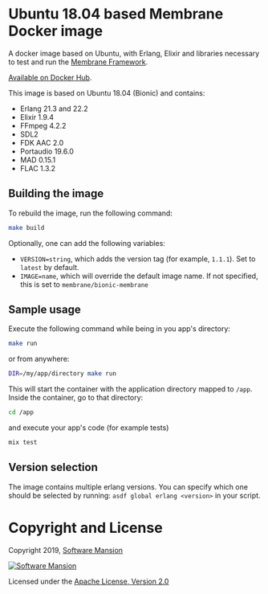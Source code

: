 # Ubuntu 18.04 based Membrane Docker image

A docker image based on Ubuntu, with Erlang, Elixir and libraries necessary to test and run the [Membrane Framework](https://membraneframework.org).

[Available on Docker Hub](https://hub.docker.com/r/membrane/bionic-membrane).

This image is based on Ubuntu 18.04 (Bionic) and contains:
- Erlang 21.3 and 22.2
- Elixir 1.9.4
- FFmpeg 4.2.2
- SDL2
- FDK AAC 2.0
- Portaudio 19.6.0
- MAD 0.15.1
- FLAC 1.3.2

## Building the image
To rebuild the image, run the following command:

```sh
make build
```

Optionally, one can add the following variables:
* `VERSION=string`, which adds the version tag (for example, `1.1.1`). Set to `latest` by default.
* `IMAGE=name`, which will override the default image name. If not specified, this is set to `membrane/bionic-membrane`

## Sample usage

Execute the following command while being in you app's directory:

```sh
make run
```

or from anywhere:

```sh
DIR=/my/app/directory make run
```

This will start the container with the application directory mapped to `/app`. Inside the container, go to that directory:

```sh
cd /app
```

and execute your app's code (for example tests)
```sh
mix test
```

## Version selection

The image contains multiple erlang versions. You can specify which one should be selected by running: `asdf global erlang <version>` in your script.

# Copyright and License

Copyright 2019, [Software Mansion](https://swmansion.com/?utm_source=git&utm_medium=readme&utm_campaign=docker-bionic-membrane)

[![Software Mansion](https://membraneframework.github.io/static/logo/swm_logo_readme.png)](https://swmansion.com/?utm_source=git&utm_medium=readme&utm_campaign=docker-bionic-membrane)

Licensed under the [Apache License, Version 2.0](LICENSE)
